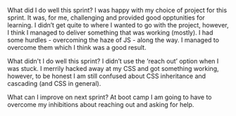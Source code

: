 What did I do well this sprint?
I was happy with my choice of project for this sprint. It was, for me, challenging and provided good opptunities for learning. I didn’t get quite to where I wanted to go with the project, however, I think I managed to deliver something that was working (mostly). I had some hurdles - overcoming the haze of JS - along the way. I managed to overcome them which I think was a good result. 

What didn't I do well this sprint?
I didn’t use the ‘reach out’ option when I was stuck. I merrily hacked away at my CSS and got something working, however, to be honest I am still confused about CSS inheritance and cascading (and CSS in general).

What can I improve on next sprint?
At boot camp I am going to have to overcome my inhibitions about reaching out and asking for help.
